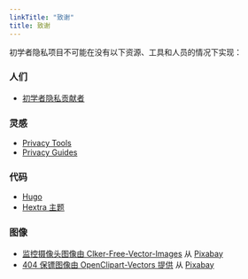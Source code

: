 ```yaml
---
linkTitle: "致谢"
title: 致谢
---
```

初学者隐私项目不可能在没有以下资源、工具和人员的情况下实现：
### 人们 
- [初学者隐私贡献者](https://github.com/beginnerprivacy/beginnerprivacy.github.io/graphs/contributors)

### 灵感
- [Privacy Tools](https://www.privacytools.io/)
- [Privacy Guides](https://www.privacyguides.org/)

### 代码
- [Hugo](https://gohugo.io/)
- [Hextra 主题](https://github.com/imfing/hextra/)

### 图像
- [监控摄像头图像由 Clker-Free-Vector-Images](https://pixabay.com/users/clker-free-vector-images-3736/?utm_source=link-attribution&utm_medium=referral&utm_campaign=image&utm_content=295146) 从 [Pixabay](https://pixabay.com//?utm_source=link-attribution&utm_medium=referral&utm_campaign=image&utm_content=295146)
- [404 保镖图像由 OpenClipart-Vectors 提供](https://pixabay.com/users/openclipart-vectors-30363/?utm_source=link-attribution&utm_medium=referral&utm_campaign=image&utm_content=145447) 从 [Pixabay](https://pixabay.com//?utm_source=link-attribution&utm_medium=referral&utm_campaign=image&utm_content=145447)